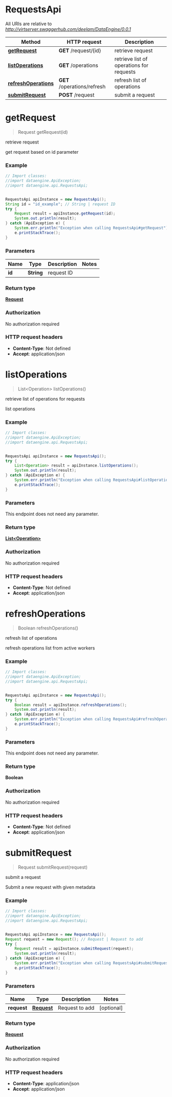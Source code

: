 # RequestsApi

All URIs are relative to *http://virtserver.swaggerhub.com/deelam/DataEngine/0.0.1*

Method | HTTP request | Description
------------- | ------------- | -------------
[**getRequest**](RequestsApi.md#getRequest) | **GET** /request/{id} | retrieve request
[**listOperations**](RequestsApi.md#listOperations) | **GET** /operations | retrieve list of operations for requests
[**refreshOperations**](RequestsApi.md#refreshOperations) | **GET** /operations/refresh | refresh list of operations
[**submitRequest**](RequestsApi.md#submitRequest) | **POST** /request | submit a request


<a name="getRequest"></a>
# **getRequest**
> Request getRequest(id)

retrieve request

get request based on id parameter

### Example
```java
// Import classes:
//import dataengine.ApiException;
//import dataengine.api.RequestsApi;


RequestsApi apiInstance = new RequestsApi();
String id = "id_example"; // String | request ID
try {
    Request result = apiInstance.getRequest(id);
    System.out.println(result);
} catch (ApiException e) {
    System.err.println("Exception when calling RequestsApi#getRequest");
    e.printStackTrace();
}
```

### Parameters

Name | Type | Description  | Notes
------------- | ------------- | ------------- | -------------
 **id** | **String**| request ID |

### Return type

[**Request**](Request.md)

### Authorization

No authorization required

### HTTP request headers

 - **Content-Type**: Not defined
 - **Accept**: application/json

<a name="listOperations"></a>
# **listOperations**
> List&lt;Operation&gt; listOperations()

retrieve list of operations for requests

list operations

### Example
```java
// Import classes:
//import dataengine.ApiException;
//import dataengine.api.RequestsApi;


RequestsApi apiInstance = new RequestsApi();
try {
    List<Operation> result = apiInstance.listOperations();
    System.out.println(result);
} catch (ApiException e) {
    System.err.println("Exception when calling RequestsApi#listOperations");
    e.printStackTrace();
}
```

### Parameters
This endpoint does not need any parameter.

### Return type

[**List&lt;Operation&gt;**](Operation.md)

### Authorization

No authorization required

### HTTP request headers

 - **Content-Type**: Not defined
 - **Accept**: application/json

<a name="refreshOperations"></a>
# **refreshOperations**
> Boolean refreshOperations()

refresh list of operations

refresh operations list from active workers

### Example
```java
// Import classes:
//import dataengine.ApiException;
//import dataengine.api.RequestsApi;


RequestsApi apiInstance = new RequestsApi();
try {
    Boolean result = apiInstance.refreshOperations();
    System.out.println(result);
} catch (ApiException e) {
    System.err.println("Exception when calling RequestsApi#refreshOperations");
    e.printStackTrace();
}
```

### Parameters
This endpoint does not need any parameter.

### Return type

**Boolean**

### Authorization

No authorization required

### HTTP request headers

 - **Content-Type**: Not defined
 - **Accept**: application/json

<a name="submitRequest"></a>
# **submitRequest**
> Request submitRequest(request)

submit a request

Submit a new request with given metadata

### Example
```java
// Import classes:
//import dataengine.ApiException;
//import dataengine.api.RequestsApi;


RequestsApi apiInstance = new RequestsApi();
Request request = new Request(); // Request | Request to add
try {
    Request result = apiInstance.submitRequest(request);
    System.out.println(result);
} catch (ApiException e) {
    System.err.println("Exception when calling RequestsApi#submitRequest");
    e.printStackTrace();
}
```

### Parameters

Name | Type | Description  | Notes
------------- | ------------- | ------------- | -------------
 **request** | [**Request**](Request.md)| Request to add | [optional]

### Return type

[**Request**](Request.md)

### Authorization

No authorization required

### HTTP request headers

 - **Content-Type**: application/json
 - **Accept**: application/json

